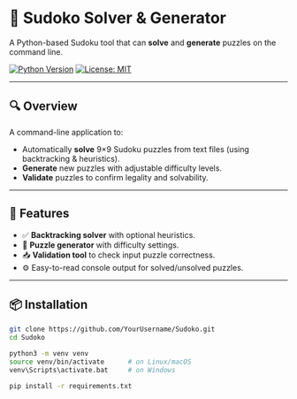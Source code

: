 # 🧩 Sudoko Solver & Generator

A Python-based Sudoku tool that can **solve** and **generate** puzzles on the command line.

[![Python Version](https://img.shields.io/badge/python-3.7%2B-blue.svg)]()
[![License: MIT](https://img.shields.io/badge/license-MIT-green.svg)]()

---

## 🔍 Overview

A command-line application to:
- Automatically **solve** 9×9 Sudoku puzzles from text files (using backtracking & heuristics).
- **Generate** new puzzles with adjustable difficulty levels.
- **Validate** puzzles to confirm legality and solvability.

---

## 🚀 Features

- ✅ **Backtracking solver** with optional heuristics.
- 🔄 **Puzzle generator** with difficulty settings.
- 📥 **Validation tool** to check input puzzle correctness.
- ⚙️ Easy-to-read console output for solved/unsolved puzzles.

---

## 📦 Installation

```bash
git clone https://github.com/YourUsername/Sudoko.git
cd Sudoko

python3 -m venv venv
source venv/bin/activate      # on Linux/macOS
venv\Scripts\activate.bat     # on Windows

pip install -r requirements.txt
